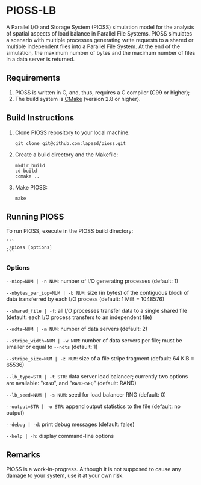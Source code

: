 # PIOSS-LB

A Parallel I/O and Storage System (PIOSS) simulation model for the analysis of spatial aspects of load balance in Parallel File Systems.
PIOSS simulates a scenario with multiple processes generating write requests to a shared or multiple independent files into a Parallel File System.
At the end of the simulation, the maximum number of bytes and the maximum number of files in a data server is returned.

## Requirements

1. PIOSS is written in C, and, thus, requires a C compiler (C99 or higher);
2. The build system is [CMake](http://cmake.org) (version 2.8 or higher).

## Build Instructions

1. Clone PIOSS repository to your local machine:

    ```
    git clone git@github.com:lapesd/pioss.git
    ```	

2. Create a build directory and the Makefile:

    ```
    mkdir build
    cd build
    ccmake ..
    ```

3. Make PIOSS:

    ```
    make
    ```

## Running PIOSS

To run PIOSS, execute in the PIOSS build directory:

    ```
    ./pioss [options]
    ```

### Options

`--niop=NUM | -n NUM`: number of I/O generating processes (default: 1)

`--nbytes_per_iop=NUM | -b NUM`: size (in bytes) of the contiguous block of data transferred by each I/O process (default: 1 MiB = 1048576)

`--shared_file | -f`: all I/O processes transfer data to a single shared file (default: each I/O process transfers to an independent file)

`--ndts=NUM | -m NUM`: number of data servers (default: 2)

`--stripe_width=NUM | -w NUM`: number of data servers per file; must be smaller or equal to `--ndts` (default: 1)

`--stripe_size=NUM | -z NUM`: size of a file stripe fragment (default: 64 KiB = 65536)

`--lb_type=STR | -t STR`: data server load balancer; currently two options are available: "`RAND`", and "`RAND+SEQ`" (default: RAND)

`--lb_seed=NUM | -s NUM`: seed for load balancer RNG (default: 0)

`--output=STR | -o STR`: append output statistics to the file (default: no output)

`--debug | -d`: print debug messages (default: false)

`--help | -h`: display command-line options

## Remarks

PIOSS is a work-in-progress. Although it is not supposed to cause any damage to your system, use it at your own risk.